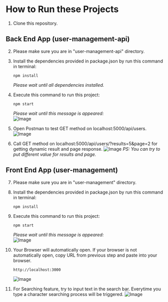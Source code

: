 # How to Run these Projects

1. Clone this repository.

## Back End App (user-management-api)

2. Please make sure you are in "user-management-api" directory.
3. Install the dependencies provided in package.json by run this command in terminal:
   ```shell
   npm install
   ```
   <i>Please wait until all dependencies installed.</i>
4. Execute this command to run this project:

   ```
   npm start
   ```

   <i>Please wait until this message is appeared:</i><br/>
   ![Image](https://github.com/user-attachments/assets/f7c9340d-e524-4d14-9232-2c98c0fc4c16)

5. Open Postman to test GET method on localhost:5000/api/users.
   ![Image](https://github.com/user-attachments/assets/a08ef133-f890-4ce5-b14e-b17743ca4d13)

6. Call GET method on localhost:5000/api/users/?results=5&page=2 for getting dynamic result and page response.
   ![Image](https://github.com/user-attachments/assets/7b5366c8-c5b0-41f1-b3bb-c7bac6d9ed25)
   <i>PS: You can try to put different value for results and page.</i>

## Front End App (user-management)

7. Please make sure you are in "user-management" directory.

8. Install the dependencies provided in package.json by run this command in terminal:

   ```shell
   npm install
   ```

9. Execute this command to run this project:

   ```console
   npm start
   ```

   <i>Please wait until this message is appeared:</i><br/>
   ![Image](https://github.com/user-attachments/assets/922d0776-1132-41cb-b183-9202c1e33065)

10. Your Browser will automatically open. If your browser is not automatically open, copy URL from previous step and paste into your browser.

    ```
    http://localhost:3000
    ```

    ![Image](https://github.com/user-attachments/assets/fb7d4052-f093-4d65-8efb-b7c6ef1b923b)

11. For Searching feature, try to input text in the search bar. Everytime you type a character searching process will be triggered.
    ![Image](https://github.com/user-attachments/assets/1c559a82-fe48-4f9c-bba0-e50beb79e911)
